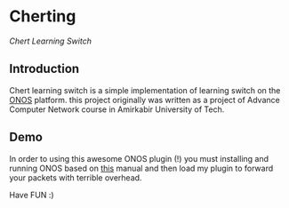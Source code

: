 # Cherting
*Chert Learning Switch*

## Introduction

Chert learning switch is a simple implementation of learning switch on the [ONOS](http://onosproject.org/)
platform. this project originally was written as a project of Advance Computer Network course in Amirkabir University
of Tech.

## Demo

In order to using this awesome ONOS plugin (!) you must installing and running ONOS based on
[this](https://wiki.onosproject.org/display/ONOS/Installing+and+Running+ONOS) manual
and then load my plugin to forward your packets with terrible overhead.

Have FUN :)
